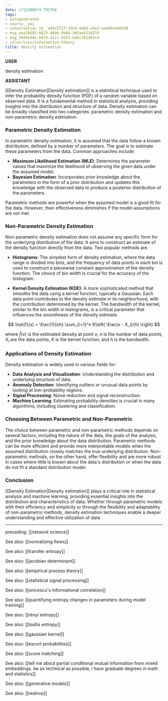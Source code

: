 ```yaml
---
date: 1712380674.791768
tags:
- autogenerated
- source__oai
- conversation_id__ad4c5727-31bd-4ddd-a9a3-aa949c646436
- msg_aaa20692-6623-409e-9e0d-30fae622d27d
- msg_3045ed4e-b8fd-41cc-b253-bd2cf61d63cd
- colorclass/information-theory
title: density estimation
---
```


**USER**

density estimation


**ASSISTANT**

[[Density Estimation|Density estimation]] is a statistical technique used to infer the probability density function (PDF) of a random variable based on observed data. It is a fundamental method in statistical analysis, providing insights into the distribution and structure of data. Density estimation can be broadly classified into two categories: parametric density estimation and non-parametric density estimation.

### Parametric Density Estimation

In parametric density estimation, it is assumed that the data follow a known distribution, defined by a number of parameters. The goal is to estimate these parameters from the data. Common approaches include:

- **Maximum Likelihood Estimation (MLE)**: Determines the parameter values that maximize the likelihood of observing the given data under the assumed model.
- **Bayesian Estimation**: Incorporates prior knowledge about the parameters in the form of a prior distribution and updates this knowledge with the observed data to produce a posterior distribution of the parameters.

Parametric methods are powerful when the assumed model is a good fit for the data. However, their effectiveness diminishes if the model assumptions are not met.

### Non-Parametric Density Estimation

Non-parametric density estimation does not assume any specific form for the underlying distribution of the data. It aims to construct an estimate of the density function directly from the data. Two popular methods are:

- **Histograms**: The simplest form of density estimation, where the data range is divided into bins, and the frequency of data points in each bin is used to construct a piecewise constant approximation of the density function. The choice of bin width is crucial for the accuracy of the histogram.

- **Kernel Density Estimation (KDE)**: A more sophisticated method that smooths the data using a kernel function, typically a Gaussian. Each data point contributes to the density estimate in its neighborhood, with the contribution determined by the kernel. The bandwidth of the kernel, similar to the bin width in histograms, is a critical parameter that influences the smoothness of the density estimate.

$$ \hat{f}(x) = \frac{1}{nh} \sum_{i=1}^n K\left( \frac{x - X_i}{h} \right) $$

where $\hat{f}(x)$ is the estimated density at point $x$, $n$ is the number of data points, $X_i$ are the data points, $K$ is the kernel function, and $h$ is the bandwidth.

### Applications of Density Estimation

Density estimation is widely used in various fields for:

- **Data Analysis and Visualization**: Understanding the distribution and underlying structure of data.
- **Anomaly Detection**: Identifying outliers or unusual data points by looking at low-probability regions.
- **Signal Processing**: Noise reduction and signal reconstruction.
- **Machine Learning**: Estimating probability densities is crucial in many algorithms, including clustering and classification.

### Choosing Between Parametric and Non-Parametric

The choice between parametric and non-parametric methods depends on several factors, including the nature of the data, the goals of the analysis, and the prior knowledge about the data distribution. Parametric methods can be more efficient and provide more interpretable models when the assumed distribution closely matches the true underlying distribution. Non-parametric methods, on the other hand, offer flexibility and are more robust in cases where little is known about the data's distribution or when the data do not fit a standard distribution model.

### Conclusion

[[Density Estimation|Density estimation]] plays a critical role in statistical analysis and machine learning, providing essential insights into the distribution and characteristics of data. Whether through parametric models with their efficiency and simplicity or through the flexibility and adaptability of non-parametric methods, density estimation techniques enable a deeper understanding and effective utilization of data.


---

preceding: [[network science]]

See also: [[normalizing flows]]


See also: [[transfer entropy]]


See also: [[jacobian determinant]]


See also: [[empirical process theory]]


See also: [[statistical signal processing]]


See also: [[onicescu's informational correlation]]


See also: [[quantifying entropy changes in parameters during model training]]


See also: [[rényi entropy]]


See also: [[tsallis entropy]]


See also: [[gaussian kernel]]


See also: [[escort probabilities]]


See also: [[score matching]]


See also: [[tell me about partial conditional mutual information from mixed embeddings. be as technical as possible, i have graduate degrees in math and statistics]]


See also: [[generative models]]


See also: [[realnvp]]